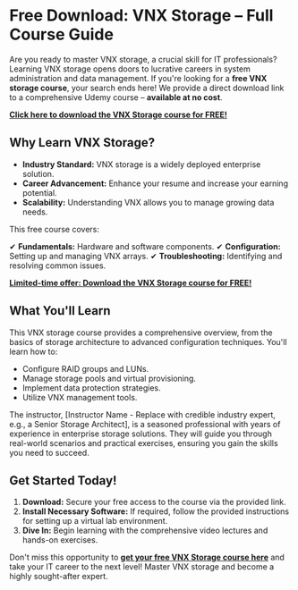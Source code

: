 # Free Download: VNX Storage – Full Course Guide

Are you ready to master VNX storage, a crucial skill for IT professionals? Learning VNX storage opens doors to lucrative careers in system administration and data management. If you're looking for a **free VNX storage course**, your search ends here! We provide a direct download link to a comprehensive Udemy course – **available at no cost**.

[**Click here to download the VNX Storage course for FREE!**](https://udemywork.com/vnx-storage)

## Why Learn VNX Storage?

*   **Industry Standard:** VNX storage is a widely deployed enterprise solution.
*   **Career Advancement:** Enhance your resume and increase your earning potential.
*   **Scalability:** Understanding VNX allows you to manage growing data needs.

This free course covers:

✔  **Fundamentals:** Hardware and software components.
✔  **Configuration:** Setting up and managing VNX arrays.
✔  **Troubleshooting:** Identifying and resolving common issues.

[**Limited-time offer: Download the VNX Storage course for FREE!**](https://udemywork.com/vnx-storage)

## What You'll Learn

This VNX storage course provides a comprehensive overview, from the basics of storage architecture to advanced configuration techniques. You'll learn how to:

*   Configure RAID groups and LUNs.
*   Manage storage pools and virtual provisioning.
*   Implement data protection strategies.
*   Utilize VNX management tools.

The instructor, [Instructor Name - Replace with credible industry expert, e.g., a Senior Storage Architect], is a seasoned professional with years of experience in enterprise storage solutions. They will guide you through real-world scenarios and practical exercises, ensuring you gain the skills you need to succeed.

## Get Started Today!

1.  **Download:** Secure your free access to the course via the provided link.
2.  **Install Necessary Software:** If required, follow the provided instructions for setting up a virtual lab environment.
3.  **Dive In:** Begin learning with the comprehensive video lectures and hands-on exercises.

Don't miss this opportunity to **[get your free VNX Storage course here](https://udemywork.com/vnx-storage)** and take your IT career to the next level! Master VNX storage and become a highly sought-after expert.
